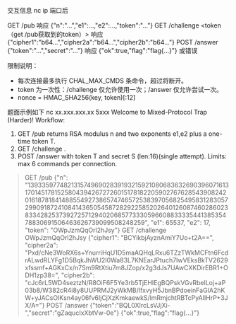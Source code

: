 交互信息
nc ip 端口后

GET /pub 响应 {"n":"...","e1":...,"e2":...,"token":"..."}
GET /challenge <token（get /pub获取到的token）> 响应 {"cipher1":"b64...","cipher2a":"b64...","cipher2b":"b64..."}
POST /answer {"token":"...","secret":"..."} 响应 {"ok":true,"flag":"flag{...}"} 或错误

限制说明：
- 每次连接最多执行 CHAL_MAX_CMDS 条命令，超过将断开。
- token 为一次性：/challenge 仅允许使用一次；/answer 仅允许尝试一次。
- nonce = HMAC_SHA256(key, token)[:12]

题面示例如下
nc xx.xxx.xxx.xx 5xxx
Welcome to Mixed-Protocol Trap (Harder)!
Workflow:
1) GET /pub returns RSA modulus n and two exponents e1,e2 plus a one-time token T.
2) GET /challenge <T> .
3) POST /answer with token T and secret S (len:16)(single attempt).
Limits: max 6 commands per connection.
> GET /pub
{"n": "139335977482131574969028391932159210806836326903960716131701451781525804394267272601517818220590276762854390824201618781841488554927386574746572538397056825495831283057299091872410841436505458728292258520264012608746028602383342825373927257129402068577333059660883333544138535478830691506463626739099508248259", "e1": 65537, "e2": 17, "token": "OWpJzmQqOrl2hJsy"}
> GET /challenge OWpJzmQqOrl2hJsy
{"cipher1": "BCYikbjAyznAmiY7Uo+t2A==", "cipher2a": "Pxd/cNe3WoRX6s+YnurriHqU1D5maAQHqLRxu6TZzTWkMCFtn6FcdrALwdRLYFg1D5BqkJhWU2I0Wa83L7KNEarJPtuch7IwVEksBkTV2629xfssmf+AGKxCx/n7Sm9RtXtiu7m8JZop/x2g3dJs7UAwCXKDirEBR1+ODH1zp38=", "cipher2b": "cJc6rL5WD4seztzN/R8OiF6F5Ye3rb5TjEHIEgBQPskVGvRbelLoj+aP03b8/W382cR4i8y8UUPRMJ2yWkMB/lfxvyH5JbnBPdoeinFaGIA2hKW+yJACsOIKsn4ay06fv6IjCjXzKmkaewkS/lmRmjchtRBTcPyAIIHrP+3JX/A="}
>POST /answer {"token":"BQL0XIrcLsVJjXi-","secret":"gZaqucIxXbtVw-0e"} 
{"ok":true,"flag":"flag{...}"}
